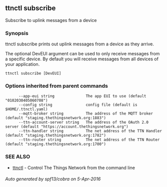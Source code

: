 ## ttnctl subscribe

Subscribe to uplink messages from a device

### Synopsis


ttnctl subscribe prints out uplink messages from a device as they arrive.

The optional DevEUI argument can be used to only receive messages from a
specific device. By default you will receive messages from all devices of your
application.

```
ttnctl subscribe [DevEUI]
```

### Options inherited from parent commands

```
      --app-eui string              The app EUI to use (default "0102030405060708")
      --config string               config file (default is $HOME/.ttnctl.yaml)
      --mqtt-broker string          The address of the MQTT broker (default "staging.thethingsnetwork.org:1883")
      --ttn-account-server string   The address of the OAuth 2.0 server (default "https://account.thethingsnetwork.org")
      --ttn-handler string          The net address of the TTN Handler (default "staging.thethingsnetwork.org:1782")
      --ttn-router string           The net address of the TTN Router (default "staging.thethingsnetwork.org:1700")
```

### SEE ALSO
* [ttnctl](ttnctl)	 - Control The Things Network from the command line

###### Auto generated by spf13/cobra on 5-Apr-2016
